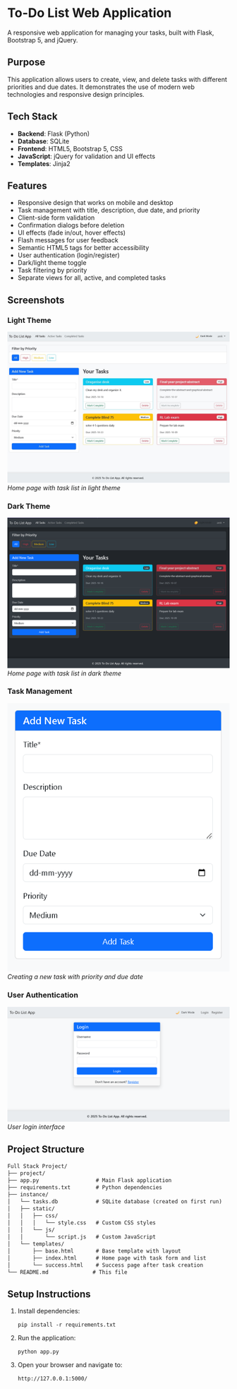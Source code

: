# To-Do List Web Application

A responsive web application for managing your tasks, built with Flask, Bootstrap 5, and jQuery.

## Purpose

This application allows users to create, view, and delete tasks with different priorities and due dates. It demonstrates the use of modern web technologies and responsive design principles.

## Tech Stack

- **Backend**: Flask (Python)
- **Database**: SQLite
- **Frontend**: HTML5, Bootstrap 5, CSS
- **JavaScript**: jQuery for validation and UI effects
- **Templates**: Jinja2

## Features

- Responsive design that works on mobile and desktop
- Task management with title, description, due date, and priority
- Client-side form validation
- Confirmation dialogs before deletion
- UI effects (fade in/out, hover effects)
- Flash messages for user feedback
- Semantic HTML5 tags for better accessibility
- User authentication (login/register)
- Dark/light theme toggle
- Task filtering by priority
- Separate views for all, active, and completed tasks

## Screenshots

### Light Theme

![Light Theme Home Page](screenshots/light-theme-home.jpg)
*Home page with task list in light theme*

### Dark Theme

![Dark Theme Home Page](screenshots/dark-theme-home.png)
*Home page with task list in dark theme*

### Task Management

![Task Creation](screenshots/task-creation.png)
*Creating a new task with priority and due date*

### User Authentication

![Login Page](screenshots/login-page.png)
*User login interface*


## Project Structure

```
Full Stack Project/
├── project/
├── app.py                  # Main Flask application
├── requirements.txt        # Python dependencies
├── instance/              
│   └── tasks.db            # SQLite database (created on first run)
│   ├── static/
│   │   ├── css/
│   │   │   └── style.css   # Custom CSS styles
│   │   └── js/
│   │       └── script.js   # Custom JavaScript
│   └── templates/
│       ├── base.html       # Base template with layout
│       ├── index.html      # Home page with task form and list
│       └── success.html    # Success page after task creation
└── README.md              # This file
```

## Setup Instructions

1. Install dependencies:
   ```
   pip install -r requirements.txt
   ```

2. Run the application:
   ```
   python app.py
   ```

3. Open your browser and navigate to:
   ```
   http://127.0.0.1:5000/
   ```